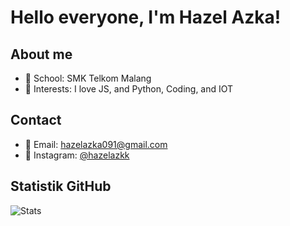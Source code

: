 # Hello everyone, I'm Hazel Azka!

## About me
- 🏫 School: SMK Telkom Malang
- 💬 Interests: I love JS, and Python, Coding, and IOT

## Contact
- 📧 Email: [hazelazka091@gmail.com](mailto:hazelazka091@gmail.com)
- 📸 Instagram: [@hazelazkk](https://instagram.com/hazelazkk)

## Statistik GitHub
![Stats](https://github-readme-stats.vercel.app/api?username=hallohazel&show_icons=true&theme=radical)
